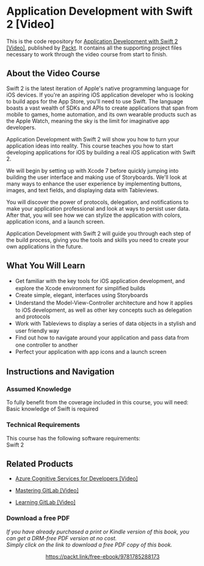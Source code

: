 # Application Development with Swift 2 [Video]
This is the code repository for [Application Development with Swift 2 [Video]](https://www.packtpub.com/application-development/application-development-swift-2-video?utm_source=github&utm_medium=repository&utm_campaign=9781785889608), published by [Packt](https://www.packtpub.com/?utm_source=github). It contains all the supporting project files necessary to work through the video course from start to finish.
## About the Video Course
	
Swift 2 is the latest iteration of Apple's native programming language for iOS devices. If you're an aspiring iOS application developer who is looking to build apps for the App Store, you'll need to use Swift. The language boasts a vast wealth of SDKs and APIs to create applications that span from mobile to games, home automation, and its own wearable products such as the Apple Watch, meaning the sky is the limit for imaginative app developers.

Application Development with Swift 2 will show you how to turn your application ideas into reality. This course teaches you how to start developing applications for iOS by building a real iOS application with Swift 2.

We will begin by setting up with Xcode 7 before quickly jumping into building the user interface and making use of Storyboards. We'll look at many ways to enhance the user experience by implementing buttons, images, and text fields, and displaying data with Tableviews.

You will discover the power of protocols, delegation, and notifications to make your application professional and look at ways to persist user data. After that, you will see how we can stylize the application with colors, application icons, and a launch screen.

Application Development with Swift 2 will guide you through each step of the build process, giving you the tools and skills you need to create your own applications in the future.

<H2>What You Will Learn</H2>
<DIV class=book-info-will-learn-text>
<UL>
<LI><SPAN style="LINE-HEIGHT: 20px; BACKGROUND-COLOR: transparent">Get familiar with the key tools for iOS application development, and explore the Xcode environment for simplified builds</SPAN> 
<LI><SPAN style="LINE-HEIGHT: 20px; BACKGROUND-COLOR: transparent">Create simple, elegant, interfaces using Storyboards</SPAN> 
<LI><SPAN style="LINE-HEIGHT: 20px; BACKGROUND-COLOR: transparent">Understand the Model-View-Controller architecture and how it applies to iOS development, as well as other key concepts such as delegation and protocols</SPAN> 
<LI><SPAN style="LINE-HEIGHT: 20px; BACKGROUND-COLOR: transparent">Work with Tableviews to display a series of data objects in a stylish and user friendly way</SPAN> 
<LI><SPAN style="LINE-HEIGHT: 20px; BACKGROUND-COLOR: transparent">Find out how to navigate around your application and pass data from one controller to another</SPAN> 
<LI><SPAN style="LINE-HEIGHT: 20px; BACKGROUND-COLOR: transparent">Perfect your application with app icons and a launch screen</SPAN> </LI></UL></DIV>

## Instructions and Navigation
### Assumed Knowledge
To fully benefit from the coverage included in this course, you will need:<br/>
Basic knowledge of Swift is required
### Technical Requirements
This course has the following software requirements:<br/>
Swift 2

## Related Products
* [Azure Cognitive Services for Developers [Video]](https://www.packtpub.com/application-development/azure-cognitive-services-developers-video?utm_source=github&utm_medium=repository&utm_campaign=9781838552565)

* [Mastering GitLab [Video]](https://www.packtpub.com/networking-and-servers/mastering-gitlab-video?utm_source=github&utm_medium=repository&utm_campaign=9781789537642)

* [Learning GitLab [Video]](https://www.packtpub.com/application-development/learning-gitlab-video?utm_source=github&utm_medium=repository&utm_campaign=9781789809169)

### Download a free PDF

 <i>If you have already purchased a print or Kindle version of this book, you can get a DRM-free PDF version at no cost.<br>Simply click on the link to download a free PDF copy of this book.</i>
<p align="center"> <a href="https://packt.link/free-ebook/9781785288173">https://packt.link/free-ebook/9781785288173 </a> </p>
